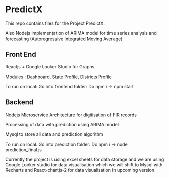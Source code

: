 # PredictX 

This repo contains files for the Project PredictX.

Also Nodejs implementation of ARIMA model for time series analysis and forecasting (Autoregressive Integrated Moving Average)

## Front End 
Reactjs + Google Looker Studio for Graphs

Modules : Dashboard, State Profile, Districts Profile 

To run on local: Go into frontend folder: Do npm i -> npm start

## Backend 
Nodejs Microservice Architecture for digitisation of FIR records

Processing of data with prediction using ARIMA model 

Mysql to store all data and prediction algorithm

To run on local: Go into prediction folder: Do npm i -> node prediction_final.js

Currently the project is using excel sheets for data storage and we are using Google Looker studio for data visualisation which we will shift to Mysql with Recharts and React-chartjs-2 for data visualisation in upcoming version.
